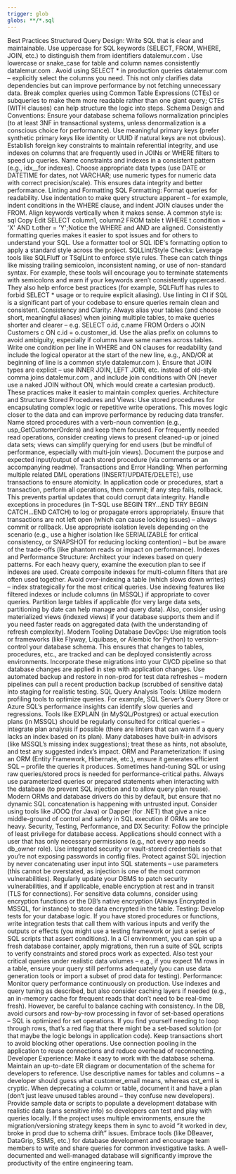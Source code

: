 ```yaml
---
trigger: glob
globs: **/*.sql
---
```


Best Practices
Structured Query Design: Write SQL that is clear and maintainable. Use uppercase for SQL keywords (SELECT, FROM, WHERE,
JOIN, etc.) to distinguish them from identifiers
datalemur.com
. Use lowercase or snake_case for table and column names consistently
datalemur.com
. Avoid using SELECT * in production queries
datalemur.com
 – explicitly select the columns you need. This not only clarifies data dependencies but can improve performance by not
 fetching unnecessary data. Break complex queries using Common Table Expressions (CTEs) or subqueries to make them more
 readable rather than one giant query; CTEs (WITH clauses) can help structure the logic into steps.
Schema Design and Conventions: Ensure your database schema follows normalization principles (to at least 3NF in
transactional systems, unless denormalization is a conscious choice for performance). Use meaningful primary keys
(prefer synthetic primary keys like identity or UUID if natural keys are not obvious). Establish foreign key
constraints to maintain referential integrity, and use indexes on columns that are frequently used in JOINs or WHERE
filters to speed up queries. Name constraints and indexes in a consistent pattern (e.g., idx_<table>_<col> for
indexes). Choose appropriate data types (use DATE or DATETIME for dates, not VARCHAR; use numeric types for numeric
data with correct precision/scale). This ensures data integrity and better performance.
Linting and Formatting
SQL Formatting: Format queries for readability. Use indentation to make query structure apparent – for example, indent
conditions in the WHERE clause, and indent JOIN clauses under the FROM. Align keywords vertically when it makes sense.
A common style is:
sql
Copy
Edit
SELECT column1, column2  FROM table t WHERE t.condition = 'X'   AND t.other = 'Y';Notice the WHERE and AND are aligned.
Consistently formatting queries makes it easier to spot issues and for others to understand your SQL. Use a formatter
tool or SQL IDE's formatting option to apply a standard style across the project.
SQLLint/Style Checks: Leverage tools like SQLFluff or TSqlLint to enforce style rules. These can catch things like
missing trailing semicolon, inconsistent naming, or use of non-standard syntax. For example, these tools will encourage
you to terminate statements with semicolons and warn if your keywords aren’t consistently uppercased. They also help
enforce best practices (for example, SQLFluff has rules to forbid SELECT * usage or to require explicit aliasing). Use
linting in CI if SQL is a significant part of your codebase to ensure queries remain clean and consistent.
Consistency and Clarity: Always alias your tables (and choose short, meaningful aliases) when joining multiple tables,
to make queries shorter and clearer – e.g. SELECT o.id, c.name FROM Orders o JOIN Customers c ON c.id = o.customer_id.
Use the alias prefix on columns to avoid ambiguity, especially if columns have same names across tables. Write one
condition per line in WHERE and ON clauses for readability (and include the logical operator at the start of the new
line, e.g., AND/OR at beginning of line is a common style
datalemur.com
). Ensure that JOIN types are explicit – use INNER JOIN, LEFT JOIN, etc. instead of old-style comma joins
datalemur.com
, and include join conditions with ON (never use a naked JOIN without ON, which would create a cartesian product).
These practices make it easier to maintain complex queries.
Architecture and Structure
Stored Procedures and Views: Use stored procedures for encapsulating complex logic or repetitive write operations. This
moves logic closer to the data and can improve performance by reducing data transfer. Name stored procedures with a
verb-noun convention (e.g., usp_GetCustomerOrders) and keep them focused. For frequently needed read operations,
consider creating views to present cleaned-up or joined data sets; views can simplify querying for end users (but be
mindful of performance, especially with multi-join views). Document the purpose and expected input/output of each
stored procedure (via comments or an accompanying readme).
Transactions and Error Handling: When performing multiple related DML operations (INSERT/UPDATE/DELETE), use
transactions to ensure atomicity. In application code or procedures, start a transaction, perform all operations, then
commit; if any step fails, rollback. This prevents partial updates that could corrupt data integrity. Handle exceptions
in procedures (in T-SQL use BEGIN TRY...END TRY BEGIN CATCH...END CATCH) to log or propagate errors appropriately.
Ensure that transactions are not left open (which can cause locking issues) – always commit or rollback. Use
appropriate isolation levels depending on the scenario (e.g., use a higher isolation like SERIALIZABLE for critical
consistency, or SNAPSHOT for reducing locking contention) – but be aware of the trade-offs (like phantom reads or
impact on performance).
Indexes and Performance Structure: Architect your indexes based on query patterns. For each heavy query, examine the
execution plan to see if indexes are used. Create composite indexes for multi-column filters that are often used
together. Avoid over-indexing a table (which slows down writes) – index strategically for the most critical queries.
Use indexing features like filtered indexes or include columns (in MSSQL) if appropriate to cover queries. Partition
large tables if applicable (for very large data sets, partitioning by date can help manage and query data). Also,
consider using materialized views (indexed views) if your database supports them and if you need faster reads on
aggregated data (with the understanding of refresh complexity).
Modern Tooling
Database DevOps: Use migration tools or frameworks (like Flyway, Liquibase, or Alembic for Python) to version-control
your database schema. This ensures that changes to tables, procedures, etc., are tracked and can be deployed
consistently across environments. Incorporate these migrations into your CI/CD pipeline so that database changes are
applied in step with application changes. Use automated backup and restore in non-prod for test data refreshes – modern
pipelines can pull a recent production backup (scrubbed of sensitive data) into staging for realistic testing.
SQL Query Analysis Tools: Utilize modern profiling tools to optimize queries. For example, SQL Server’s Query Store or
Azure SQL’s performance insights can identify slow queries and regressions. Tools like EXPLAIN (in MySQL/Postgres) or
actual execution plans (in MSSQL) should be regularly consulted for critical queries – integrate plan analysis if
possible (there are linters that can warn if a query lacks an index based on its plan). Many databases have built-in
advisors (like MSSQL’s missing index suggestions); treat these as hints, not absolute, and test any suggested index’s impact.
ORM and Parameterization: If using an ORM (Entity Framework, Hibernate, etc.), ensure it generates efficient SQL –
profile the queries it produces. Sometimes hand-tuning SQL or using raw queries/stored procs is needed for
performance-critical paths. Always use parameterized queries or prepared statements when interacting with the database
(to prevent SQL injection and to allow query plan reuse). Modern ORMs and database drivers do this by default, but
ensure that no dynamic SQL concatenation is happening with untrusted input. Consider using tools like JOOQ (for Java)
or Dapper (for .NET) that give a nice middle-ground of control and safety in SQL execution if ORMs are too heavy.
Security, Testing, Performance, and DX
Security: Follow the principle of least privilege for database access. Applications should connect with a user that has
only necessary permissions (e.g., not every app needs db_owner role). Use integrated security or vault-stored
credentials so that you’re not exposing passwords in config files. Protect against SQL injection by never concatenating
user input into SQL statements – use parameters (this cannot be overstated, as injection is one of the most common
vulnerabilities). Regularly update your DBMS to patch security vulnerabilities, and if applicable, enable encryption at
rest and in transit (TLS for connections). For sensitive data columns, consider using encryption functions or the DB’s
native encryption (Always Encrypted in MSSQL, for instance) to store data encrypted in the table.
Testing: Develop tests for your database logic. If you have stored procedures or functions, write integration tests
that call them with various inputs and verify the outputs or effects (you might use a testing framework or just a
series of SQL scripts that assert conditions). In a CI environment, you can spin up a fresh database container, apply
migrations, then run a suite of SQL scripts to verify constraints and stored procs work as expected. Also test your
critical queries under realistic data volumes – e.g., if you expect 1M rows in a table, ensure your query still
performs adequately (you can use data generation tools or import a subset of prod data for testing).
Performance: Monitor query performance continuously on production. Use indexes and query tuning as described, but also
consider caching layers if needed (e.g., an in-memory cache for frequent reads that don’t need to be real-time fresh).
However, be careful to balance caching with consistency. In the DB, avoid cursors and row-by-row processing in favor of
set-based operations – SQL is optimized for set operations. If you find yourself needing to loop through rows, that’s a
red flag that there might be a set-based solution (or that maybe the logic belongs in application code). Keep
transactions short to avoid blocking other operations. Use connection pooling in the application to reuse connections
and reduce overhead of reconnecting.
Developer Experience: Make it easy to work with the database schema. Maintain an up-to-date ER diagram or documentation
of the schema for developers to reference. Use descriptive names for tables and columns – a developer should guess what
customer_email means, whereas cst_eml is cryptic. When deprecating a column or table, document it and have a plan
(don’t just leave unused tables around – they confuse new developers). Provide sample data or scripts to populate a
development database with realistic data (sans sensitive info) so developers can test and play with queries locally. If
the project uses multiple environments, ensure the migration/versioning strategy keeps them in sync to avoid “it worked
in dev, broke in prod due to schema drift” issues. Embrace tools (like DBeaver, DataGrip, SSMS, etc.) for database
development and encourage team members to write and share queries for common investigative tasks. A well-documented and
well-managed database will significantly improve the productivity of the entire engineering team.
